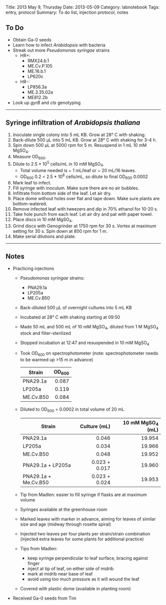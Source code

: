 Title: 2013 May 9, Thursday
Date: 2013-05-09
Category: labnotebook
Tags: entry, protocol
Summary: To do list, injection protocol, notes

## To Do ##

- Obtain Ga-0 seeds
- Learn how to infect _Arabidopsis_ with bacteria
- Streak out more _Pseudomonas syringae_ strains
    - HR+:
        - RMX24.b.1
        - ME.Cv.P.105
        - ME.16.b.1
        - LP620c
    - HR-:
        - LP856.3a
        - ME.3.35.02a
        - ME812.2b
- Look up _gyrB_ and _cts_ genotyping

***

## Syringe infiltration of _Arabidopsis thaliana_ ##

1. Inoculate single colony into 5 mL KB. Grow at 28&deg; C with shaking.
2. Back-dilute 500 &micro;L into 5 mL KB. Grow at 28&deg; C with shaking for
   3-4 h.
3. Spin down 500 &micro;L at 5000 rpm for 5 m. Resuspend in 1 mL 10 mM 
   MgSO<sub>4</sub>.
4. Measure OD<sub>600</sub>.
5. Dilute to 2.5 * 10<sup>5</sup> cells/mL in 10 mM MgSO<sub>4</sub>.
    - Total volume needed is ~ 1 mL/leaf or ~ 20 mL/16 leaves.
    - OD<sub>600</sub> 0.2 = 2.5 * 10<sup>8</sup> cells/mL, so dilute to
      final OD<sub>600</sub> 0.0002
6. Mark leaf to infect.
7. Fill syringe with inoculum. Make sure there are no air bubbles.
8. Infiltrate from bottom side of the leaf. Let air dry.
9. Place dome without holes over flat and tape down. Make sure plants are 
   bottom-watered.
10. Remove infected leaf with tweezers and dip in 70% ethanol for 10-20 s.
11. Take hole punch from each leaf. Let air dry and pat with paper towel.
12. Place discs in 10 mM MgSO<sub>4</sub>.
13. Grind discs with Genogrinder at 1750 rpm for 30 s. Vortex at maximum
    setting for 30 s. Spin down at 800 rpm for 1 m.
14. Make serial dilutions and plate.

***

## Notes ##

- Practicing injections

    - _Pseudomonas syringae_ strains:
        - PNA29.1a
        - LP205a
        - ME.Cv.B50
    - Back-diluted 500 &micro;L of overnight cultures into 5 mL KB
    - Incubated at 28&deg; C with shaking starting at 09:50
    - Made 50 mL and 500 mL of 10 mM MgSO<sub>4</sub>, diluted from 
      1 M MgSO<sub>4</sub> stock and filter-sterilized
    - Stopped incubation at 12:47 and resuspended in 10 mM MgSO<sub>4</sub>
    - Took OD<sub>600</sub> on spectrophotometer (note: spectrophotometer
      needs to be warmed up  \>15 m in advance)

      Strain   |OD<sub>600</sub>  
      ---------|---------------:
      PNA29.1a |    0.087
      LP205a   |    0.119
      ME.Cv.B50|    0.084

    - Diluted to OD<sub>600</sub> = 0.0002 in total volume of 20 mL

      Strain              |Culture (mL) |10 mM MgSO<sub>4</sub> (mL)
      --------------------|------------:|--------------------------:
      PNA29.1a            |        0.046|                     19.954
      LP205a              |        0.034|                     19.966
      ME.Cv.B50           |        0.048|                     19.952
      PNA29.1a + LP205a   |0.023 + 0.017|                     19.960
      PNA29.1a + Me.Cv.B50|0.023 + 0.024|                     19.953

    - Tip from Madlen: easier to fill syringe if flasks are at maximum volume
    - Syringes available at the greenhouse room
    - Marked leaves with marker in advance, aiming for leaves of similar size
      and age (midway through rosette spiral)
    - Injected two leaves per four plants per strain/strain combination
      (injected extra leaves for some plants for additional practice)
    - Tips from Madlen: 
        - keep syringe perpendicular to leaf surface, bracing against finger
        - inject at tip of leaf, on either side of midrib
        - mark at midrib near base of leaf
        - avoid using too much pressure as it will wound the leaf
    - Covered with plastic dome (available in planting room)

- Received Ga-0 seeds from Tim
